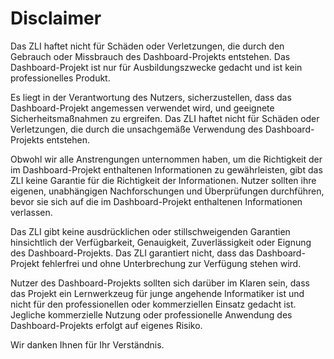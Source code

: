 # Disclaimer

Das ZLI haftet nicht für Schäden oder Verletzungen, die durch den Gebrauch oder Missbrauch des Dashboard-Projekts entstehen. Das Dashboard-Projekt ist nur für Ausbildungszwecke gedacht und ist kein professionelles Produkt.


Es liegt in der Verantwortung des Nutzers, sicherzustellen, dass das Dashboard-Projekt angemessen verwendet wird, und geeignete Sicherheitsmaßnahmen zu ergreifen. Das ZLI haftet nicht für Schäden oder Verletzungen, die durch die unsachgemäße Verwendung des Dashboard-Projekts entstehen.


Obwohl wir alle Anstrengungen unternommen haben, um die Richtigkeit der im Dashboard-Projekt enthaltenen Informationen zu gewährleisten, gibt das ZLI keine Garantie für die Richtigkeit der Informationen. Nutzer sollten ihre eigenen, unabhängigen Nachforschungen und Überprüfungen durchführen, bevor sie sich auf die im Dashboard-Projekt enthaltenen Informationen verlassen.


Das ZLI gibt keine ausdrücklichen oder stillschweigenden Garantien hinsichtlich der Verfügbarkeit, Genauigkeit, Zuverlässigkeit oder Eignung des Dashboard-Projekts. Das ZLI garantiert nicht, dass das Dashboard-Projekt fehlerfrei und ohne Unterbrechung zur Verfügung stehen wird.


Nutzer des Dashboard-Projekts sollten sich darüber im Klaren sein, dass das Projekt ein Lernwerkzeug für junge angehende Informatiker ist und nicht für den professionellen oder kommerziellen Einsatz gedacht ist. Jegliche kommerzielle Nutzung oder professionelle Anwendung des Dashboard-Projekts erfolgt auf eigenes Risiko.


Wir danken Ihnen für Ihr Verständnis.
